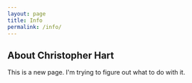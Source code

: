 ```yaml
---
layout: page
title: Info
permalink: /info/
---
```

## About Christopher Hart
This is a new page. I'm trying to figure out what to do with it.
